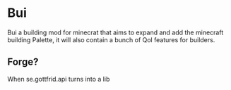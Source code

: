# Bui
Bui a building mod for minecrat that aims to expand and add the minecraft building Palette, it will also contain a bunch of Qol features for builders.
## Forge?
When se.gottfrid.api turns into a lib
